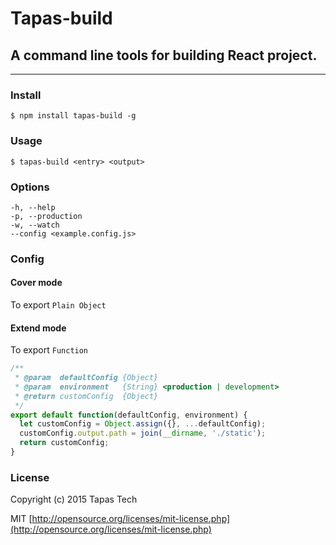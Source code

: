 # Tapas-build

## A command line tools for building React project.

------

### Install

``` shell
$ npm install tapas-build -g
```

### Usage

``` shell
$ tapas-build <entry> <output>
```

### Options

```
-h, --help
-p, --production
-w, --watch
--config <example.config.js>
```

### Config

#### Cover mode

To export `Plain Object`

#### Extend mode

To export `Function`

``` javascript
/**
 * @param  defaultConfig {Object}
 * @param  environment   {String} <production | development>
 * @return customConfig  {Object}
 */
export default function(defaultConfig, environment) {
  let customConfig = Object.assign({}, ...defaultConfig);
  customConfig.output.path = join(__dirname, './static');
  return customConfig;
}
```

### License

Copyright (c) 2015 Tapas Tech

MIT [http://opensource.org/licenses/mit-license.php](http://opensource.org/licenses/mit-license.php)